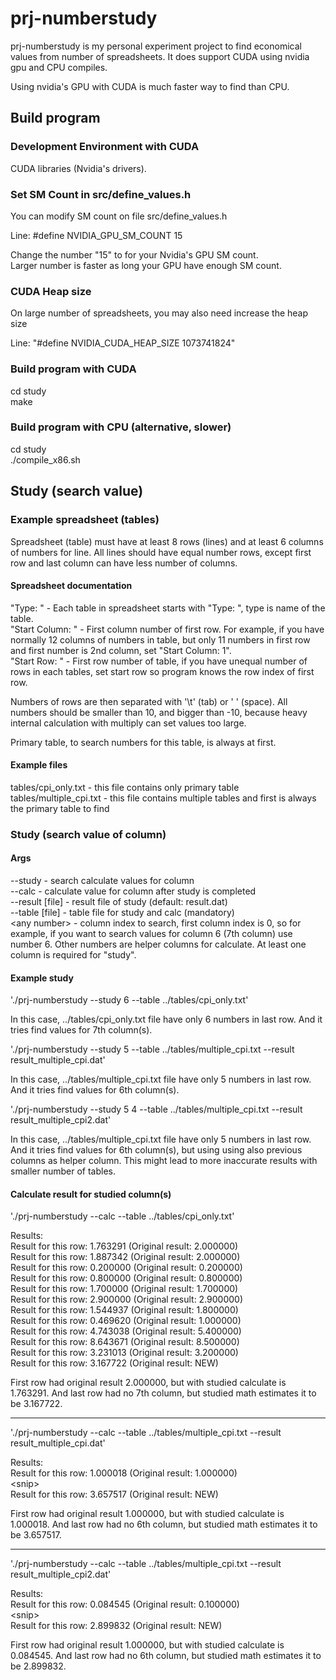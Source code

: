 # prj-numberstudy

prj-numberstudy is my personal experiment project to find economical values from number of spreadsheets. It does support CUDA using nvidia gpu and CPU compiles.

Using nvidia's GPU with CUDA is much faster way to find than CPU.

## Build program

### Development Environment with CUDA

CUDA libraries (Nvidia's drivers).

### Set SM Count in src/define_values.h

You can modify SM count on file src/define_values.h

Line: #define NVIDIA_GPU_SM_COUNT                 15

Change the number "15" to for your Nvidia's GPU SM count.  
Larger number is faster as long your GPU have enough SM count.

### CUDA Heap size

On large number of spreadsheets, you may also need increase the heap size

Line: "#define NVIDIA_CUDA_HEAP_SIZE                 1073741824"

### Build program with CUDA

cd study  
make  

### Build program with CPU (alternative, slower)

cd study  
./compile_x86.sh  

## Study (search value)

### Example spreadsheet (tables)

Spreadsheet (table) must have at least 8 rows (lines) and at least 6 columns of numbers for line. All lines should have equal number rows, except first row and last column can have less number of columns.

#### Spreadsheet documentation

"Type: " - Each table in spreadsheet starts with "Type: ", type is name of the table.  
"Start Column: <number>" - First column number of first row. For example, if you have normally 12 columns of numbers in table, but only 11 numbers in first row and first number is 2nd column, set "Start Column: 1".  
"Start Row: <number>" - First row number of table, if you have unequal number of rows in each tables, set start row so program knows the row index of first row.

Numbers of rows are then separated with '\\t' (tab) or '&nbsp;' (space). All numbers should be smaller than 10, and bigger than -10, because heavy internal calculation with multiply can set values too large.

Primary table, to search numbers for this table, is always at first.

#### Example files

tables/cpi_only.txt - this file contains only primary table  
tables/multiple_cpi.txt - this file contains multiple tables and first is always the primary table to find

### Study (search value of column)

#### Args

--study - search calculate values for column  
--calc  - calculate value for column after study is completed  
--result [file] - result file of study (default: result.dat)  
--table [file]  - table file for study and calc (mandatory)  
\<any number\> - column index to search, first column index is 0, so for example, if you want to search values for column 6 (7th column) use number 6. Other numbers are helper columns for calculate. At least one column is required for "study".

#### Example study
'./prj-numberstudy --study 6 --table ../tables/cpi_only.txt'

In this case, ../tables/cpi_only.txt file have only 6 numbers in last row. And it tries find values for 7th column(s).

'./prj-numberstudy --study 5 --table ../tables/multiple_cpi.txt --result result_multiple_cpi.dat'

In this case, ../tables/multiple_cpi.txt file have only 5 numbers in last row. And it tries find values for 6th column(s).

'./prj-numberstudy --study 5 4 --table ../tables/multiple_cpi.txt --result result_multiple_cpi2.dat'

In this case, ../tables/multiple_cpi.txt file have only 5 numbers in last row. And it tries find values for 6th column(s), but using using also previous columns as helper column. This might lead to more inaccurate results with smaller number of tables.

#### Calculate result for studied column(s)

'./prj-numberstudy --calc --table ../tables/cpi_only.txt'

Results:  
Result for this row: 1.763291 (Original result: 2.000000)  
Result for this row: 1.887342 (Original result: 2.000000)  
Result for this row: 0.200000 (Original result: 0.200000)  
Result for this row: 0.800000 (Original result: 0.800000)  
Result for this row: 1.700000 (Original result: 1.700000)  
Result for this row: 2.900000 (Original result: 2.900000)  
Result for this row: 1.544937 (Original result: 1.800000)  
Result for this row: 0.469620 (Original result: 1.000000)  
Result for this row: 4.743038 (Original result: 5.400000)  
Result for this row: 8.643671 (Original result: 8.500000)  
Result for this row: 3.231013 (Original result: 3.200000)  
Result for this row: 3.167722 (Original result: NEW)

First row had original result 2.000000, but with studied calculate is 1.763291. And last row had no 7th column, but studied math estimates it to be 3.167722.

---

'./prj-numberstudy --calc --table ../tables/multiple_cpi.txt --result result_multiple_cpi.dat'

Results:  
Result for this row: 1.000018 (Original result: 1.000000)  
\<snip\>  
Result for this row: 3.657517 (Original result: NEW)

First row had original result 1.000000, but with studied calculate is 1.000018. And last row had no 6th column, but studied math estimates it to be 3.657517.

---

'./prj-numberstudy --calc --table ../tables/multiple_cpi.txt --result result_multiple_cpi2.dat'

Results:  
Result for this row: 0.084545 (Original result: 0.100000)  
\<snip\>  
Result for this row: 2.899832 (Original result: NEW)

First row had original result 1.000000, but with studied calculate is 0.084545. And last row had no 6th column, but studied math estimates it to be 2.899832.


